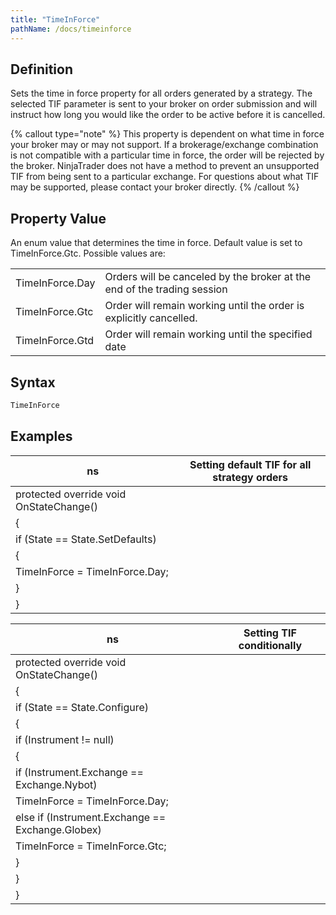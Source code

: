 ```yaml
---
title: "TimeInForce"
pathName: /docs/timeinforce
---
```


## Definition

Sets the time in force property for all orders generated by a strategy. The selected TIF parameter is sent to your broker on order submission and will instruct how long you would like the order to be active before it is cancelled.

{% callout type="note" %}
This property is dependent on what time in force your broker may or may not support. If a brokerage/exchange combination is not compatible with a particular time in force, the order will be rejected by the broker. NinjaTrader does not have a method to prevent an unsupported TIF from being sent to a particular exchange. For questions about what TIF may be supported, please contact your broker directly.
{% /callout %}

## Property Value

An enum value that determines the time in force. Default value is set to TimeInForce.Gtc. Possible values are:

|  |  |
| --- | --- |
| TimeInForce.Day | Orders will be canceled by the broker at the end of the trading session |
| TimeInForce.Gtc | Order will remain working until the order is explicitly cancelled. |
| TimeInForce.Gtd | Order will remain working until the specified date |

## Syntax

```csharp
TimeInForce
```

## Examples

| ns | Setting default TIF for all strategy orders |
| --- | --- |
| protected override void OnStateChange() |
| { |
|   if (State == State.SetDefaults) |
|   { |
|       TimeInForce = TimeInForce.Day; |
|   } |
| } |

| ns | Setting TIF conditionally  |
| --- | --- |
| protected override void OnStateChange() |
| { |
|   if (State == State.Configure) |
|   { |
|       if (Instrument != null) |
|       { |
|           if (Instrument.Exchange == Exchange.Nybot) |
|               TimeInForce = TimeInForce.Day; |
|           else if (Instrument.Exchange == Exchange.Globex) |
|               TimeInForce = TimeInForce.Gtc; |
|       } |
|   } |
| } |
